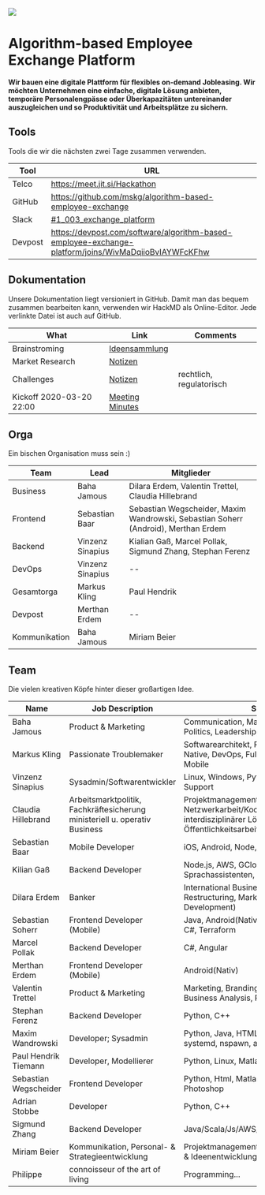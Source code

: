 ![](https://i.imgur.com/j85Z03e.png)

# Algorithm-based Employee Exchange Platform

**Wir bauen eine digitale Plattform für flexibles on-demand Jobleasing. Wir möchten Unternehmen eine einfache, digitale Lösung anbieten, temporäre Personalengpässe oder Überkapazitäten untereinander auszugleichen und so Produktivität und Arbeitsplätze zu sichern.**


## Tools

Tools die wir die nächsten zwei Tage zusammen verwenden. 

| Tool | URL
| -------- | -------- |
| Telco | https://meet.jit.si/Hackathon
| GitHub |https://github.com/mskg/algorithm-based-employee-exchange
| Slack | [#1_003_exchange_platform](https://wirvsvirus.slack.com/archives/G010FSEDDM3)
| Devpost | https://devpost.com/software/algorithm-based-employee-exchange-platform/joins/WivMaDqiioBvIAYWFcKFhw


## Dokumentation

Unsere Dokumentation liegt versioniert in GitHub. Damit man das bequem zusammen bearbeiten kann, verwenden wir HackMD als Online-Editor. Jede verlinkte Datei ist auch auf GitHub. 

| What | Link | Comments 
| -------- | -------- | -------- |
| Brainstroming | [Ideensammlung](https://hackmd.io/@mskg/BkZx7RGIU/edit) |
| Market Research | [Notizen](https://hackmd.io/@mskg/HysxVAz88/edit) |
| Challenges | [Notizen](https://hackmd.io/@mskg/rJV8NAMUL/edit) | rechtlich, regulatorisch
| Kickoff 2020-03-20 22:00 | [Meeting Minutes](https://hackmd.io/@mskg/HkpzeRMII/edit) |


## Orga

Ein bischen Organisation muss sein :)

| Team | Lead | Mitglieder
| ------------- | ---------------- | ------ |
| Business      | Baha Jamous      | Dilara Erdem, Valentin Trettel, Claudia Hillebrand |
| Frontend      | Sebastian Baar   | Sebastian Wegscheider, Maxim Wandrowski, Sebastian Soherr (Android), Merthan Erdem |
| Backend       | Vinzenz Sinapius | Kialian Gaß, Marcel Pollak, Sigmund Zhang, Stephan Ferenz |
| DevOps        | Vinzenz Sinapius | -- |
| Gesamtorga  | Markus Kling     | Paul Hendrik |
| Devpost       | Merthan Erdem    | -- |
| Kommunikation | Baha Jamous      | Miriam Beier |


## Team

Die vielen kreativen Köpfe hinter dieser großartigen Idee.

| Name                  | Job Description             | Skills |
| --------------------- | --------------------------- | ------ |
| Baha Jamous           | Product & Marketing         | Communication, Marketing, Branding, Politics, Leadership, VC |
| Markus Kling          | Passionate Troublemaker     | Softwarearchitekt, Projektleiter, Digital Native, DevOps, FullStack, AWS, Azure, Mobile |
| Vinzenz Sinapius      | Sysadmin/Softwarentwickler  | Linux, Windows, Python, C#, Ansible, IT-Support |
| Claudia Hillebrand    | Arbeitsmarktpolitik, Fachkräftesicherung ministeriell u. operativ Business|  Projektmanagement, SGB II/III, Netzwerkarbeit/Koordination/Entwicklung interdisziplinärer Lösungen, Öffentlichkeitsarbeit | 
| Sebastian Baar        | Mobile Developer            | iOS, Android, Node, Google Firebase |
| Kilian Gaß            | Backend Developer           | Node.js, AWS, GCloud, Backend, Sprachassistenten, MYSQL, PostgreSQL |
| Dilara Erdem          | Banker                      | International Business (Finance, Restructuring, Market Research, HR Development) |
| Sebastian Soherr      | Frontend Developer (Mobile) | Java, Android(Nativ), Google Firebase, C#, Terraform
| Marcel Pollak         | Backend Developer           | C#, Angular
| Merthan Erdem         | Frontend Developer (Mobile) | Android(Nativ) 
| Valentin Trettel      | Product & Marketing         | Marketing, Branding, Market Research, Business Analysis, Projektmanagement |
| Stephan Ferenz        | Backend Developer           | Python, C++ |
| Maxim Wandrowski      | Developer; Sysadmin         | Python, Java, HTML/CSS/JS; Linux, systemd, nspawn, apache |
| Paul Hendrik Tiemann  | Developer, Modellierer      | Python, Linux, Matlab, Java, (SQL)|
| Sebastian Wegscheider | Frontend Developer          | Python, Html, Matlab, Indesign, Photoshop |
| Adrian Stobbe         | Developer                   | Python, C++|
| Sigmund Zhang         | Backend Developer           | Java/Scala/Js/AWS/Cassandra|
| Miriam Beier          | Kommunikation, Personal- & Strategieentwicklung | Projektmanagement, Prozessoptimierung & Ideenentwicklung (Desgin Thinking)
| Philippe              | connoisseur of the art of living | Programming... 

